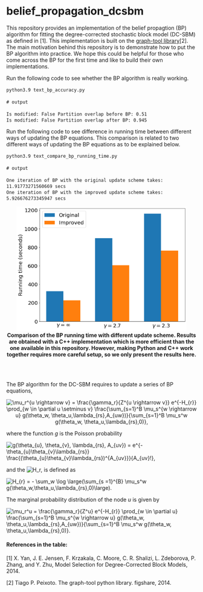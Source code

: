 # belief_propagation_dcsbm
This repository provides an implementation of the belief propagtion (BP) algorithm for fitting the degree-corrected stochastic block model (DC-SBM) as defined in [1]. This implementation is built on the <a href="https://graph-tool.skewed.de/">graph-tool library</a>[2]. The main motivation behind this repository is to demonstrate how to put the BP algorithm into practice. We hope this could be helpful for those who come across the BP for the first time and like to build their own implementations.

Run the following code to see whether the BP algorithm is really working.
```
python3.9 text_bp_accuracy.py

# output

Is modified: False Partition overlap before BP: 0.51
Is modified: False Partition overlap after BP: 0.945
```

Run the following code to see difference in running time between different ways of updating the BP equations. This comparison is related to two different ways of updating the BP equations as to be explained below.
```
python3.9 text_compare_bp_running_time.py

# output

One iteration of BP with the original update scheme takes: 11.91773271560669 secs
One iteration of BP with the improved update scheme takes: 5.926676273345947 secs
```

<p align="center">
<img src="bp_running_time_comparison.png" width=450><br>
<b>Comparison of the BP running time with different update scheme. Results are obtained with a C++ implementation which is more efficient than the one available in this repository. However, making Python and C++ work together requires more careful setup, so we only present the results here.  </b>
</p>
<br/><br/>

The BP algorithm for the DC-SBM requires to update a series of BP equations,

<p align="center">
<img src="https://latex.codecogs.com/svg.image?&space;\mu_r^{u&space;\rightarrow&space;v}&space;=&space;\frac{\gamma_r}{Z^{u&space;\rightarrow&space;v}}&space;e^{-H_{r}}&space;\prod_{w&space;\in&space;\partial&space;u&space;\setminus&space;v}&space;\frac{\sum_{s=1}^B&space;\mu_s^{w&space;\rightarrow&space;u}&space;g(\theta_w,&space;\theta_u,\lambda_{rs},A_{uw})}{\sum_{s=1}^B&space;\mu_s^w&space;g(\theta_w,&space;\theta_u,\lambda_{rs},0)}," title=" \mu_r^{u \rightarrow v} = \frac{\gamma_r}{Z^{u \rightarrow v}} e^{-H_{r}} \prod_{w \in \partial u \setminus v} \frac{\sum_{s=1}^B \mu_s^{w \rightarrow u} g(\theta_w, \theta_u,\lambda_{rs},A_{uw})}{\sum_{s=1}^B \mu_s^w g(\theta_w, \theta_u,\lambda_{rs},0)}," />
</p>

where the function *g* is the Poisson probability 

<img src="https://latex.codecogs.com/svg.image?g(\theta_{u},&space;\theta_{v},&space;\lambda_{rs},&space;A_{uv})&space;=&space;e^{-\theta_{u}\theta_{v}\lambda_{rs}}&space;\frac{(\theta_{u}\theta_{v}\lambda_{rs})^{A_{uv}}}{A_{uv}!}" title="g(\theta_{u}, \theta_{v}, \lambda_{rs}, A_{uv}) = e^{-\theta_{u}\theta_{v}\lambda_{rs}} \frac{(\theta_{u}\theta_{v}\lambda_{rs})^{A_{uv}}}{A_{uv}!}," />

and the <img src="https://latex.codecogs.com/svg.image?H_r" title="H_r," /> is defined as 

<img src="https://latex.codecogs.com/svg.image?&space;H_{r}&space;=&space;-&space;\sum_w&space;\log&space;\large(\sum_{s&space;=1}^{B}&space;\mu_s^w&space;g(\theta_w,\theta_u,\lambda_{rs},0)\large)" title=" H_{r} = - \sum_w \log \large(\sum_{s =1}^{B} \mu_s^w g(\theta_w,\theta_u,\lambda_{rs},0)\large)." />

The marginal probability distribution of the node *u* is given by 

<img src="https://latex.codecogs.com/svg.image?&space;\mu_r^u&space;=&space;\frac{\gamma_r}{Z^u}&space;e^{-H_{r}}&space;\prod_{w&space;\in&space;\partial&space;u}&space;\frac{\sum_{s=1}^B&space;\mu_s^{w&space;\rightarrow&space;u}&space;g(\theta_w,&space;\theta_u,\lambda_{rs},A_{uw})}{\sum_{s=1}^B&space;\mu_s^w&space;g(\theta_w,&space;\theta_u,\lambda_{rs},0)}." title=" \mu_r^u = \frac{\gamma_r}{Z^u} e^{-H_{r}} \prod_{w \in \partial u} \frac{\sum_{s=1}^B \mu_s^{w \rightarrow u} g(\theta_w, \theta_u,\lambda_{rs},A_{uw})}{\sum_{s=1}^B \mu_s^w g(\theta_w, \theta_u,\lambda_{rs},0)}." />

#### References in the table:
<p><a>[1] X. Yan, J. E. Jensen, F. Krzakala, C. Moore, C. R. Shalizi,
L. Zdeborova, P. Zhang, and Y. Zhu, Model Selection for
Degree-Corrected Block Models, 2014.</a>
<p><a>[2] Tiago P. Peixoto. The graph-tool python library. figshare, 2014. </a>
